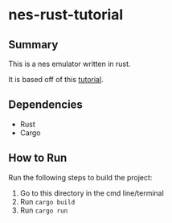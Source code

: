 # nes-rust-tutorial

## Summary

This is a nes emulator written in rust.

It is based off of this [tutorial](https://bugzmanov.github.io/nes_ebook/chapter_1.html).

## Dependencies

* Rust
* Cargo

## How to Run

Run the following steps to build the project:

1. Go to this directory in the cmd line/terminal
2. Run `cargo build`
3. Run `cargo run`
